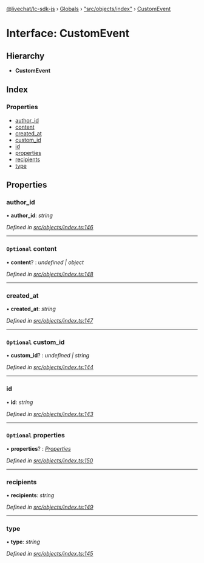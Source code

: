 [@livechat/lc-sdk-js](../README.md) › [Globals](../globals.md) › ["src/objects/index"](../modules/_src_objects_index_.md) › [CustomEvent](_src_objects_index_.customevent.md)

# Interface: CustomEvent

## Hierarchy

* **CustomEvent**

## Index

### Properties

* [author_id](_src_objects_index_.customevent.md#author_id)
* [content](_src_objects_index_.customevent.md#optional-content)
* [created_at](_src_objects_index_.customevent.md#created_at)
* [custom_id](_src_objects_index_.customevent.md#optional-custom_id)
* [id](_src_objects_index_.customevent.md#id)
* [properties](_src_objects_index_.customevent.md#optional-properties)
* [recipients](_src_objects_index_.customevent.md#recipients)
* [type](_src_objects_index_.customevent.md#type)

## Properties

###  author_id

• **author_id**: *string*

*Defined in [src/objects/index.ts:146](https://github.com/livechat/lc-sdk-js/blob/adb7bb1/src/objects/index.ts#L146)*

___

### `Optional` content

• **content**? : *undefined | object*

*Defined in [src/objects/index.ts:148](https://github.com/livechat/lc-sdk-js/blob/adb7bb1/src/objects/index.ts#L148)*

___

###  created_at

• **created_at**: *string*

*Defined in [src/objects/index.ts:147](https://github.com/livechat/lc-sdk-js/blob/adb7bb1/src/objects/index.ts#L147)*

___

### `Optional` custom_id

• **custom_id**? : *undefined | string*

*Defined in [src/objects/index.ts:144](https://github.com/livechat/lc-sdk-js/blob/adb7bb1/src/objects/index.ts#L144)*

___

###  id

• **id**: *string*

*Defined in [src/objects/index.ts:143](https://github.com/livechat/lc-sdk-js/blob/adb7bb1/src/objects/index.ts#L143)*

___

### `Optional` properties

• **properties**? : *[Properties](_src_objects_index_.properties.md)*

*Defined in [src/objects/index.ts:150](https://github.com/livechat/lc-sdk-js/blob/adb7bb1/src/objects/index.ts#L150)*

___

###  recipients

• **recipients**: *string*

*Defined in [src/objects/index.ts:149](https://github.com/livechat/lc-sdk-js/blob/adb7bb1/src/objects/index.ts#L149)*

___

###  type

• **type**: *string*

*Defined in [src/objects/index.ts:145](https://github.com/livechat/lc-sdk-js/blob/adb7bb1/src/objects/index.ts#L145)*
